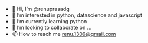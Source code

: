 - 👋 Hi, I’m @renuprasadg
- 👀 I’m interested in python, datascience and javascript
- 🌱 I’m currently learning python
- 💞️ I’m looking to collaborate on ...
- 📫 How to reach me  renu.1309@gmail.com

<!---
renuprasadg/renuprasadg is a ✨ special ✨ repository because its `README.md` (this file) appears on your GitHub profile.
You can click the Preview link to take a look at your changes.
--->
